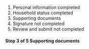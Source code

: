 
<div
  class="usa-step-indicator usa-step-indicator--counters"
  aria-label="progress"
>
  <ol class="usa-step-indicator__segments">
    <li
      class="usa-step-indicator__segment usa-step-indicator__segment--complete"
    >
      <span class="usa-step-indicator__segment-label"
        >Personal information <span class="usa-sr-only">completed</span></span
      >
    </li>
    <li
      class="usa-step-indicator__segment usa-step-indicator__segment--complete"
    >
      <span class="usa-step-indicator__segment-label"
        >Household status <span class="usa-sr-only">completed</span></span
      >
    </li>
    <li
      class="usa-step-indicator__segment usa-step-indicator__segment--current"
      aria-current="true"
    >
      <span class="usa-step-indicator__segment-label"
        >Supporting documents</span
      >
    </li>
    <li class="usa-step-indicator__segment">
      <span class="usa-step-indicator__segment-label"
        >Signature <span class="usa-sr-only">not completed</span></span
      >
    </li>
    <li class="usa-step-indicator__segment">
      <span class="usa-step-indicator__segment-label"
        >Review and submit <span class="usa-sr-only">not completed</span></span
      >
    </li>
  </ol>
  <div class="usa-step-indicator__header">
    <h4 class="usa-step-indicator__heading">
      <span class="usa-step-indicator__heading-counter"
        ><span class="usa-sr-only">Step</span>
        <span class="usa-step-indicator__current-step">3</span>
        <span class="usa-step-indicator__total-steps">of 5</span> </span
      ><span class="usa-step-indicator__heading-text"
        >Supporting documents</span
      >
    </h4>
  </div>
</div>